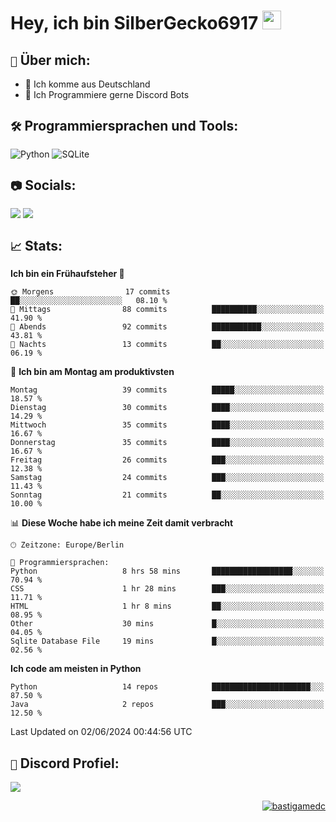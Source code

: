 # Hey, ich bin SilberGecko6917 <img src="https://raw.githubusercontent.com/MartinHeinz/MartinHeinz/master/wave.gif" width="30px">

## `📌` Über mich:
- 📍 Ich komme aus Deutschland
- 📝 Ich Programmiere gerne Discord Bots

## `🛠️` Programmiersprachen und Tools:
![Python](https://img.shields.io/badge/python-3670A0?style=for-the-badge&logo=python&logoColor=ffdd54)
![SQLite](https://img.shields.io/badge/sqlite-%2307405e.svg?style=for-the-badge&logo=sqlite&logoColor=white)


## `📷` Socials:  
[![](https://img.shields.io/youtube/channel/subscribers/UCf83BJ6BdAFoU1zViGFuWlg?style=for-the-badge&logo=youtube&label=YouTube&color=red)](https://youtube.com/@gecko_tv) [![](https://img.shields.io/twitch/status/silbergecko_tv?style=for-the-badge&logo=twitch&logoColor=white&color=purple)](https://twitch.tv/silbergecko_tv)


## `📈` Stats:
<!--START_SECTION:waka-->
**Ich bin ein Frühaufsteher 🐤** 

```text
🌞 Morgens                17 commits          ██░░░░░░░░░░░░░░░░░░░░░░░   08.10 % 
🌆 Mittags                88 commits          ██████████░░░░░░░░░░░░░░░   41.90 % 
🌃 Abends                 92 commits          ███████████░░░░░░░░░░░░░░   43.81 % 
🌙 Nachts                 13 commits          ██░░░░░░░░░░░░░░░░░░░░░░░   06.19 % 
```
📅 **Ich bin am Montag am produktivsten** 

```text
Montag                   39 commits          █████░░░░░░░░░░░░░░░░░░░░   18.57 % 
Dienstag                 30 commits          ████░░░░░░░░░░░░░░░░░░░░░   14.29 % 
Mittwoch                 35 commits          ████░░░░░░░░░░░░░░░░░░░░░   16.67 % 
Donnerstag               35 commits          ████░░░░░░░░░░░░░░░░░░░░░   16.67 % 
Freitag                  26 commits          ███░░░░░░░░░░░░░░░░░░░░░░   12.38 % 
Samstag                  24 commits          ███░░░░░░░░░░░░░░░░░░░░░░   11.43 % 
Sonntag                  21 commits          ██░░░░░░░░░░░░░░░░░░░░░░░   10.00 % 
```


📊 **Diese Woche habe ich meine Zeit damit verbracht** 

```text
🕑︎ Zeitzone: Europe/Berlin

💬 Programmiersprachen: 
Python                   8 hrs 58 mins       ██████████████████░░░░░░░   70.94 % 
CSS                      1 hr 28 mins        ███░░░░░░░░░░░░░░░░░░░░░░   11.71 % 
HTML                     1 hr 8 mins         ██░░░░░░░░░░░░░░░░░░░░░░░   08.95 % 
Other                    30 mins             █░░░░░░░░░░░░░░░░░░░░░░░░   04.05 % 
Sqlite Database File     19 mins             █░░░░░░░░░░░░░░░░░░░░░░░░   02.56 % 
```

**Ich code am meisten in Python** 

```text
Python                   14 repos            ██████████████████████░░░   87.50 % 
Java                     2 repos             ███░░░░░░░░░░░░░░░░░░░░░░   12.50 % 
```




 Last Updated on 02/06/2024 00:44:56 UTC
<!--END_SECTION:waka-->

## `🔎` Discord Profiel:
<a href="https://discord.com/users/753974250968186901"><img src="https://lanyard.cnrad.dev/api/753974250968186901"><p/>

<p align="right">
  <img align="center" src="https://komarev.com/ghpvc/?username=SilberGecko6917&label=Profile%20views&color=0e75b6&style=flat" alt="bastigamedc"/>
</p>
